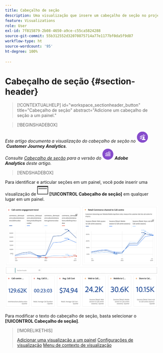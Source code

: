 ```yaml
---
title: Cabeçalho de seção
description: Uma visualização que insere um cabeçalho de seção no projeto do Workspace.
feature: Visualizations
role: User
exl-id: 7f815879-2b08-4650-a9ce-c55ca5824288
source-git-commit: 55b312552d32070875714a77e1177bf0da5f9d87
workflow-type: ht
source-wordcount: '95'
ht-degree: 100%

---
```


# Cabeçalho de seção {#section-header}

<!-- markdownlint-disable MD034 -->

>[!CONTEXTUALHELP]
>id="workspace_sectionheader_button"
>title="Cabeçalho de seção"
>abstract="Adicione um cabeçalho de seção a um painel."

<!-- markdownlint-enable MD034 -->


>[!BEGINSHADEBOX]


_Este artigo documenta a visualização do cabeçalho de seção no_ ![CustomerJourneyAnalytics](/help/assets/icons/CustomerJourneyAnalytics.svg) _**Customer Journey Analytics**._<br/>_Consulte [Cabeçalho de seção](https://experienceleague.adobe.com/pt-br/docs/analytics/analyze/analysis-workspace/visualizations/section-header) para a versão do_ ![AdobeAnalytics](/help/assets/icons/AdobeAnalytics.svg) _**Adobe Analytics** deste artigo._

>[!ENDSHADEBOX]

Para identificar e articular seções em um painel, você pode inserir uma visualização de ![PageRule](/help/assets/icons/PageRule.svg) **[!UICONTROL Cabeçalho de seção]** em qualquer lugar em um painel.

![Cabeçalho de seção](/help/analysis-workspace/visualizations/assets/section-header.png)

Para modificar o texto do cabeçalho de seção, basta selecionar o **[!UICONTROL Cabeçalho de seção]**.


>[!MORELIKETHIS]
>
>[Adicionar uma visualização a um painel](/help/analysis-workspace/visualizations/freeform-analysis-visualizations.md#add-visualizations-to-a-panel)
>[Configurações de visualização](/help/analysis-workspace/visualizations/freeform-analysis-visualizations.md#settings)
>[Menu de contexto de visualização](/help/analysis-workspace/visualizations/freeform-analysis-visualizations.md#context-menu)
>
